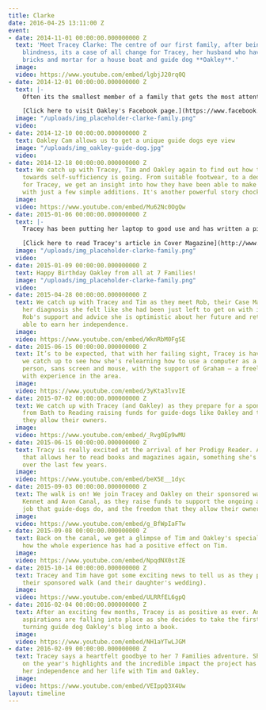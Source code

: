 ```yaml
---
title: Clarke
date: 2016-04-25 13:11:00 Z
event:
- date: 2014-11-01 00:00:00.000000000 Z
  text: 'Meet Tracey Clarke: The centre of our first family, after being hit by sudden
    blindness, its a case of all change for Tracey, her husband who have switched
    bricks and mortar for a house boat and guide dog **Oakley**.'
  image: 
  video: https://www.youtube.com/embed/lgbjJ20rq0Q
- date: 2014-12-01 00:00:00.000000000 Z
  text: |-
    Often its the smallest member of a family that gets the most attention - with Oakley the guide dog, there is no exception. He even has his own facebook page. Why not go and see the dogs-eye view.

    [Click here to visit Oakley's Facebook page.](https://www.facebook.com/GuideDogOakley)
  image: "/uploads/img_placeholder-clarke-family.png"
  video: 
- date: 2014-12-10 00:00:00.000000000 Z
  text: Oakley Cam allows us to get a unique guide dogs eye view
  image: "/uploads/img_oakley-guide-dog.jpg"
  video: 
- date: 2014-12-18 00:00:00.000000000 Z
  text: We catch up with Tracey, Tim and Oakley again to find out how their journey
    towards self-sufficiency is going. From suitable footwear, to a dedicated laptop
    for Tracey, we get an insight into how they have been able to make massive improvements
    with just a few simple additions. It's another powerful story chock full of positivity.
  image: 
  video: https://www.youtube.com/embed/Mu62Nc0OgQw
- date: 2015-01-06 00:00:00.000000000 Z
  text: |-
    Tracey has been putting her laptop to good use and has written a piece for Cover Magazine. It is a personal account of how her life changed and how her family has adapted.

    [Click here to read Tracey's article in Cover Magazine](http://www.covermagazine.co.uk/cover/opinion/2387815/seven-families-traceys-story?utm_term&utm_content=Seven+Families%3A+Tracey%27s+story&utm_campaign=CV.Daily_RL.EU.A.U&utm_medium=Email&utm_source=CV.DCM.Editors_Updates)
  image: "/uploads/img_placeholder-clarke-family.png"
  video: 
- date: 2015-01-09 00:00:00.000000000 Z
  text: Happy Birthday Oakley from all at 7 Families!
  image: "/uploads/img_placeholder-clarke-family.png"
  video: 
- date: 2015-04-28 00:00:00.000000000 Z
  text: We catch up with Tracey and Tim as they meet Rob, their Case Manager. After
    her diagnosis she felt like she had been just left to get on with it, alone. With
    Rob's support and advice she is optimistic about her future and returning to being
    able to earn her independence.
  image: 
  video: https://www.youtube.com/embed/WknRbM0FgSE
- date: 2015-06-15 00:00:00.000000000 Z
  text: It’s to be expected, that with her failing sight, Tracey is having to adjust;
    we catch up to see how she's relearning how to use a computer as a non-sighted
    person, sans screen and mouse, with the support of Graham – a freelance trainer
    with experience in the area.
  image: 
  video: https://www.youtube.com/embed/3yKta3lvvIE
- date: 2015-07-02 00:00:00.000000000 Z
  text: We catch up with Tracey (and Oakley) as they prepare for a sponsored walk
    from Bath to Reading raising funds for guide-dogs like Oakley and the freedom
    they allow their owners.
  image: 
  video: https://www.youtube.com/embed/_Rvg0Ep9wMU
- date: 2015-06-15 00:00:00.000000000 Z
  text: Tracy is really excited at the arrival of her Prodigy Reader. A bit of kit
    that allows her to read books and magazines again, something she's dearly missed
    over the last few years.
  image: 
  video: https://www.youtube.com/embed/beX5E__1dyc
- date: 2015-09-03 00:00:00.000000000 Z
  text: The walk is on! We join Tracey and Oakley on their sponsored walk along the
    Kennet and Avon Canal, as they raise funds to support the ongoing and invaluable
    job that guide-dogs do, and the freedom that they allow their owners.
  image: 
  video: https://www.youtube.com/embed/g_BfWpIaFTw
- date: 2015-09-08 00:00:00.000000000 Z
  text: Back on the canal, we get a glimpse of Tim and Oakley's special bond, and
    how the whole experience has had a positive effect on Tim.
  image: 
  video: https://www.youtube.com/embed/NpqdNX0stZE
- date: 2015-10-14 00:00:00.000000000 Z
  text: Tracey and Tim have got some exciting news to tell us as they prepare for
    their sponsored walk (and their daughter's wedding).
  image: 
  video: https://www.youtube.com/embed/ULRRfEL6gpQ
- date: 2016-02-04 00:00:00.000000000 Z
  text: After an exciting few months, Tracey is as positive as ever. And her writing
    aspirations are falling into place as she decides to take the first steps towards
    turning guide dog Oakley's blog into a book.
  image: 
  video: https://www.youtube.com/embed/NH1aYTwLJGM
- date: 2016-02-09 00:00:00.000000000 Z
  text: Tracey says a heartfelt goodbye to her 7 Families adventure. She reflects
    on the year's highlights and the incredible impact the project has had on her,
    her independence and her life with Tim and Oakley.
  image: 
  video: https://www.youtube.com/embed/VEIppQ3X4Uw
layout: timeline
---
```


